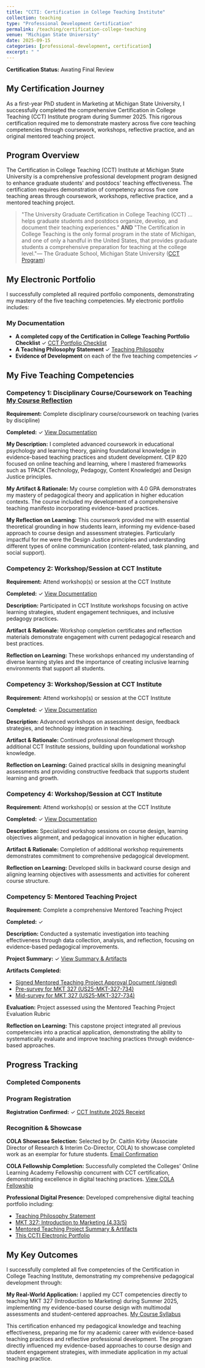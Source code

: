 ```yaml
---
title: "CCTI: Certification in College Teaching Institute"
collection: teaching
type: "Professional Development Certification"
permalink: /teaching/certification-college-teaching
venue: "Michigan State University"
date: 2025-09-15
categories: [professional-development, certification]
excerpt: " "
---
```


<!-- excerpt-end -->
**Certification Status:** Awating Final Review

## My Certification Journey

As a first-year PhD student in Marketing at Michigan State University, I successfully completed the comprehensive Certification in College Teaching (CCT) Institute program during Summer 2025. This rigorous certification required me to demonstrate mastery across five core teaching competencies through coursework, workshops, reflective practice, and an original mentored teaching project.

## Program Overview

The Certification in College Teaching (CCT) Institute at Michigan State University is a comprehensive professional development program designed to enhance graduate students' and postdocs' teaching effectiveness. The certification requires demonstration of competency across five core teaching areas through coursework, workshops, reflective practice, and a mentored teaching project.

> "The University Graduate Certification in College Teaching (CCT) ... helps graduate students and postdocs organize, develop, and document their teaching experiences." **AND** "The Certification in College Teaching is the only formal program in the state of Michigan, and one of only a handful in the United States, that provides graduate students a comprehensive preparation for teaching at the college level."— The Graduate School, Michigan State University ([CCT Program](https://grad.msu.edu/CCTP))

## My Electronic Portfolio

I successfully completed all required portfolio components, demonstrating my mastery of the five teaching competencies. My electronic portfolio includes:

### My Documentation
- **A completed copy of the Certification in College Teaching Portfolio Checklist** ✓ [CCT Portfolio Checklist](/files/CCTI/2_CCT_Portfolio_Checklist_Minghao_Wang.pdf)
- **A Teaching Philosophy Statement** ✓ [Teaching Philosophy](/files/CCTI/10_TEACHING_PHILOSOPHY_STATEMENT_Minghao.pdf)
- **Evidence of Development** on each of the five teaching competencies ✓

## My Five Teaching Competencies

### Competency 1: Disciplinary Course/Coursework on Teaching [My Course Reflection](/teaching/2025-summer-cep-820)
**Requirement:** Complete disciplinary course/coursework on teaching (varies by discipline)

**Completed:** ✓ [View Documentation](/files/CCTI/3_Competency_1_CEP_820_4_0.pdf)

**My Description:** I completed advanced coursework in educational psychology and learning theory, gaining foundational knowledge in evidence-based teaching practices and student development. CEP 820 focused on online teaching and learning, where I mastered frameworks such as TPACK (Technology, Pedagogy, Content Knowledge) and Design Justice principles.

**My Artifact & Rationale:** My course completion with 4.0 GPA demonstrates my mastery of pedagogical theory and application in higher education contexts. The course included my development of a comprehensive teaching manifesto incorporating evidence-based practices.

**My Reflection on Learning:** This coursework provided me with essential theoretical grounding in how students learn, informing my evidence-based approach to course design and assessment strategies. Particularly impactful for me were the Design Justice principles and understanding different types of online communication (content-related, task planning, and social support).

### Competency 2: Workshop/Session at CCT Institute
**Requirement:** Attend workshop(s) or session at the CCT Institute

**Completed:** ✓ [View Documentation](/files/CCTI/4_Competency_2_and_3.pdf)

**Description:** Participated in CCT Institute workshops focusing on active learning strategies, student engagement techniques, and inclusive pedagogy practices.

**Artifact & Rationale:** Workshop completion certificates and reflection materials demonstrate engagement with current pedagogical research and best practices.

**Reflection on Learning:** These workshops enhanced my understanding of diverse learning styles and the importance of creating inclusive learning environments that support all students.

### Competency 3: Workshop/Session at CCT Institute
**Requirement:** Attend workshop(s) or session at the CCT Institute

**Completed:** ✓ [View Documentation](/files/CCTI/4_Competency_2_and_3.pdf)

**Description:** Advanced workshops on assessment design, feedback strategies, and technology integration in teaching.

**Artifact & Rationale:** Continued professional development through additional CCT Institute sessions, building upon foundational workshop knowledge.

**Reflection on Learning:** Gained practical skills in designing meaningful assessments and providing constructive feedback that supports student learning and growth.

### Competency 4: Workshop/Session at CCT Institute
**Requirement:** Attend workshop(s) or session at the CCT Institute

**Completed:** ✓ [View Documentation](/files/CCTI/5_Competency_4.pdf)

**Description:** Specialized workshop sessions on course design, learning objectives alignment, and pedagogical innovation in higher education.

**Artifact & Rationale:** Completion of additional workshop requirements demonstrates commitment to comprehensive pedagogical development.

**Reflection on Learning:** Developed skills in backward course design and aligning learning objectives with assessments and activities for coherent course structure.

### Competency 5: Mentored Teaching Project
**Requirement:** Complete a comprehensive Mentored Teaching Project

**Completed:** ✓ 

**Description:** Conducted a systematic investigation into teaching effectiveness through data collection, analysis, and reflection, focusing on evidence-based pedagogical improvements.

**Project Summary:** ✓ [View Summary & Artifacts](/files/CCTI/8_Competency_5_Summary_Artifacrs.pdf)

**Artifacts Completed:**
 - [Signed Mentored Teaching Project Approval Document (signed)](/files/CCTI/7_Competency_5_Mentored_Teaching_Project_Document_Graduate_Student_Minghao.pdf)
 - [Pre-survey for MKT 327 (US25-MKT-327-734)](/files/CCTI/11_US25-MKT-327-734_Pre.pdf)
 - [Mid-survey for MKT 327 (US25-MKT-327-734)](/files/CCTI/12_US25-MKT-327-734_Mid.pdf)

**Evaluation:** Project assessed using the Mentored Teaching Project Evaluation Rubric

**Reflection on Learning:** This capstone project integrated all previous competencies into a practical application, demonstrating the ability to systematically evaluate and improve teaching practices through evidence-based approaches.

## Progress Tracking

### Completed Components

### Program Registration
**Registration Confirmed:** ✓ [CCT Institute 2025 Receipt](/files/CCTI/1_CCT_Institute_2025_Receipt.pdf)

### Recognition & Showcase
**COLA Showcase Selection:** Selected by Dr. Caitlin Kirby (Associate Director of Research & Interim Co-Director, COLA) to showcase completed work as an exemplar for future students. [Email Confirmation](/files/CCTI/9_Re_Sharing_your_professional_website.pdf)

**COLA Fellowship Completion:** Successfully completed the Colleges' Online Learning Academy Fellowship concurrent with CCT certification, demonstrating excellence in digital teaching practices. [View COLA Fellowship](/teaching/2025-summer-cola)

**Professional Digital Presence:** Developed comprehensive digital teaching portfolio including:

- [Teaching Philosophy Statement](/files/CCTI/10_TEACHING_PHILOSOPHY_STATEMENT_Minghao.pdf)
- [MKT 327: Introduction to Marketing (4.33/5)](/teaching/2025-summer-marketing-327)
- [Mentored Teaching Project Summary & Artifacts](/files/CCTI/8_Competency_5_Summary_Artifacrs.pdf)
- [This CCTI Electronic Portfolio](/teaching/certification-college-teaching)

## My Key Outcomes

I successfully completed all five competencies of the Certification in College Teaching Institute, demonstrating my comprehensive pedagogical development through:


**My Real-World Application:** I applied my CCT competencies directly to teaching MKT 327 (Introduction to Marketing) during Summer 2025, implementing my evidence-based course design with multimodal assessments and student-centered approaches. [My Course Syllabus](https://minghaowang-research.github.io/files/2025-summer-mkt327-syllabus.pdf)

This certification enhanced my pedagogical knowledge and teaching effectiveness, preparing me for my academic career with evidence-based teaching practices and reflective professional development. The program directly influenced my evidence-based approaches to course design and student engagement strategies, with immediate application in my actual teaching practice.